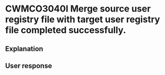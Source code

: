 # CWMCO3040I Merge source user registry file with target user registry file completed successfully.

## Explanation

## User response